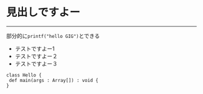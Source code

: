 # 見出しですよー
---

部分的に`printf("hello GIG")`とできる

+ テストですよー1
+ テストですよー２
+ テストですよー３

~~~
class Hello {
 def main(args : Array[]) : void {
}
~~~
